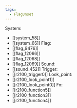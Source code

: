 ```yaml
---
tags:
  - FlagUnset
---
```

System:
- [[system_58]]
- [[system_66]]
Flag:
- [[flag_9476]]
- [[flag_12066]]
- [[flag_12068]]
- [[flag_12069]]
Sound:
- [[sound_452]]
Trigger:
- [[r2100_trigger0]]
Look_point:
- [[r2100_look_point1]]
- [[r2100_look_point0]]
Fn:
- [[r2100_function5]]
- [[r2100_function3]]
- [[r2100_function4]]
